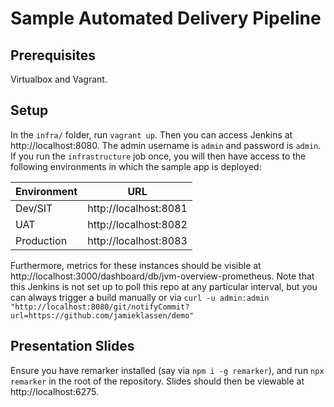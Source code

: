 # Sample Automated Delivery Pipeline

## Prerequisites
Virtualbox and Vagrant.

## Setup
In the `infra/` folder, run `vagrant up`. Then you can access Jenkins at
http://localhost:8080. The admin username is `admin` and password is `admin`. If you run
the `infrastructure` job once, you will then have access to the following environments in which the
sample app is deployed:

| Environment | URL                   |
| ----------- | --------------------- |
| Dev/SIT     | http://localhost:8081 |
| UAT         | http://localhost:8082 |
| Production  | http://localhost:8083 |

Furthermore, metrics for these instances should be visible at
http://localhost:3000/dashboard/db/jvm-overview-prometheus.
Note that this Jenkins is not set up to poll this repo at any particular interval, but you
can always trigger a build manually or via
`curl -u admin:admin "http://localhost:8080/git/notifyCommit?url=https://github.com/jamieklassen/demo"`

## Presentation Slides

Ensure you have remarker installed (say via `npm i -g remarker`), and run `npx remarker` in the
root of the repository. Slides should then be viewable at http://localhost:6275.
